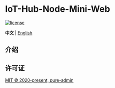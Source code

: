 <h1>IoT-Hub-Node-Mini-Web</h1>

[![license](https://img.shields.io/github/license/pure-admin/vue-pure-admin.svg)](LICENSE)

**中文** | [English](./README.en-US.md)

## 介绍


## 许可证

[MIT © 2020-present, pure-admin](./LICENSE)
